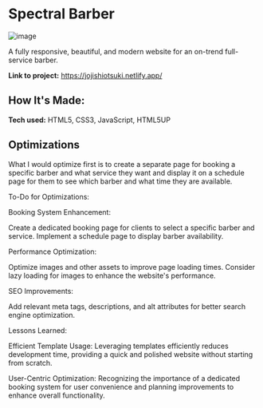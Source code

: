 # Spectral Barber
![image](https://github.com/jojiShiotsuki/spectralBarber/assets/149657863/252c4928-9b84-4b30-a48b-e21d2208470a)

A fully responsive, beautiful, and modern website for an on-trend full-service barber.

**Link to project:** https://jojishiotsuki.netlify.app/

## How It's Made:

**Tech used:** HTML5, CSS3, JavaScript, HTML5UP
## Optimizations

What I would optimize first is to create a separate page for booking a specific barber and what service they want and display it on a schedule page for them to see which barber and what time they are available.

To-Do for Optimizations:

Booking System Enhancement:

Create a dedicated booking page for clients to select a specific barber and service.
Implement a schedule page to display barber availability.

Performance Optimization:

Optimize images and other assets to improve page loading times.
Consider lazy loading for images to enhance the website's performance.

SEO Improvements:

Add relevant meta tags, descriptions, and alt attributes for better search engine optimization.

Lessons Learned:

Efficient Template Usage: Leveraging templates efficiently reduces development time, providing a quick and polished website without starting from scratch.

User-Centric Optimization: Recognizing the importance of a dedicated booking system for user convenience and planning improvements to enhance overall functionality.
